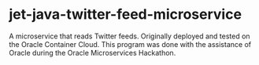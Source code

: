 # jet-java-twitter-feed-microservice
A microservice that reads Twitter feeds.  Originally deployed and tested on the Oracle Container Cloud.  This program was done with the assistance of Oracle during the Oracle Microservices Hackathon.

